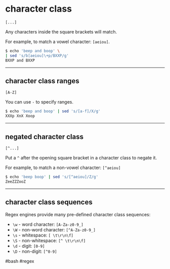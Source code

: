 # character class

`[...]`

Any characters inside the square brackets will
match.

For example, to match a vowel character: `[aeiou]`.

```bash
$ echo 'beep and boop' \
| sed 's/b[aeiou]\+p/BXXP/g'
BXXP and BXXP
```

---
## character class ranges

`[A-Z]`

You can use `-` to specify ranges.

```bash
$ echo 'beep and boop' | sed 's/[a-f]/X/g'
XXXp XnX Xoop
```

---
## negated character class

`[^...]`

Put a `^` after the opening square bracket in a
character class to negate it.

For example, to match a non-vowel character: `[^aeiou]`

```bash
$ echo 'beep boop' | sed 's/[^aeiou]/Z/g'
ZeeZZZooZ
```

---
## character class sequences

Regex engines provide many pre-defined character class sequences:

* `\w` - word character: `[A-Za-z0-9_]`
* `\W` - non-word character: `[^A-Za-z0-9_]`
* `\s` - whitespace: `[ \t\r\n\f]`
* `\S` - non-whitespace: `[^ \t\r\n\f]`
* `\d` - digit: `[0-9]`
* `\D` - non-digit: `[^0-9]`


#bash #regex